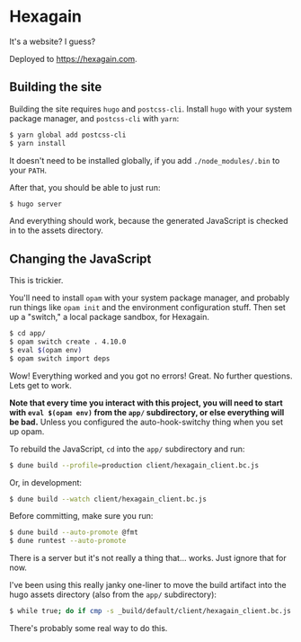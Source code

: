 # Hexagain

It's a website? I guess?

Deployed to https://hexagain.com.

## Building the site

Building the site requires `hugo` and `postcss-cli`. Install `hugo` with your
system package manager, and `postcss-cli` with `yarn`:

```bash
$ yarn global add postcss-cli
$ yarn install
```

It doesn't need to be installed globally, if you add `./node_modules/.bin` to
your `PATH`.

After that, you should be able to just run:

```bash
$ hugo server
```

And everything should work, because the generated JavaScript is checked in to
the assets directory.

## Changing the JavaScript

This is trickier.

You'll need to install `opam` with your system package manager, and probably run
things like `opam init` and the environment configuration stuff. Then set up a
"switch," a local package sandbox, for Hexagain.

```bash
$ cd app/
$ opam switch create . 4.10.0
$ eval $(opam env)
$ opam switch import deps
```

Wow! Everything worked and you got no errors! Great. No further questions. Lets
get to work.

**Note that every time you interact with this project, you will need to start
with `eval $(opam env)` from the `app/` subdirectory, or else everything will
be bad.** Unless you configured the auto-hook-switchy thing when you set up
opam.

To rebuild the JavaScript, `cd` into the `app/` subdirectory and run:

```bash
$ dune build --profile=production client/hexagain_client.bc.js
```

Or, in development:

```bash
$ dune build --watch client/hexagain_client.bc.js
```

Before committing, make sure you run:

```bash
$ dune build --auto-promote @fmt
$ dune runtest --auto-promote
```

There is a server but it's not really a thing that... works. Just ignore that
for now.

I've been using this really janky one-liner to move the build artifact into the
hugo assets directory (also from the `app/` subdirectory):

```bash
$ while true; do if cmp -s _build/default/client/hexagain_client.bc.js ../assets/main.js; then : ; else echo update $(date); cp _build/default/client/hexagain_client.bc.js ../assets/main.js; fi; sleep 1; done
```

There's probably some real way to do this.
